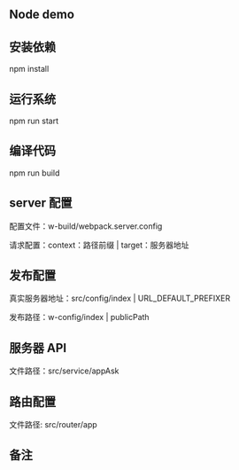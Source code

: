 <!--
 *                        .::::.
 *                      .::::::::.
 *                     :::::::::::
 *                  ..:::::::::::'
 *               '::::::::::::'
 *                 .::::::::::
 *            '::::::::::::::..
 *                 ..::::::::::::.
 *               ``::::::::::::::::
 *                ::::``:::::::::'        .:::.
 *               ::::'   ':::::'       .::::::::.
 *             .::::'      ::::     .:::::::'::::.
 *            .:::'       :::::  .:::::::::' ':::::.
 *           .::'        :::::.:::::::::'      ':::::.
 *          .::'         ::::::::::::::'         ``::::.
 *      ...:::           ::::::::::::'              ``::.
 *     ````':.          ':::::::::'                  ::::..
 *                        '.:::::'                    ':'````..
 *
 * @Author: your name
 * @Date: 2020-05-18 10:57:45
 * @LastEditTime: 2020-11-06 10:54:56
 * @LastEditors: Please set LastEditors
 * @Description: In User Settings Edit
 * @FilePath: \node-business\readme.md
 -->

## Node demo

## 安装依赖

npm install

## 运行系统

npm run start

## 编译代码

npm run build

## server 配置

配置文件：w-build/webpack.server.config

请求配置：context：路径前缀 | target：服务器地址

## 发布配置

真实服务器地址：src/config/index | URL_DEFAULT_PREFIXER

发布路径：w-config/index | publicPath

## 服务器 API

文件路径：src/service/appAsk

## 路由配置

文件路径: src/router/app

## 备注

<!--
TODO

1、ssh key 存储；
2、git clone 克隆;
3、pm2 deploy 部署；

Tutor：https://www.ssh.com/ssh/copy-id#setting-up-public-key-authentication
 -->
